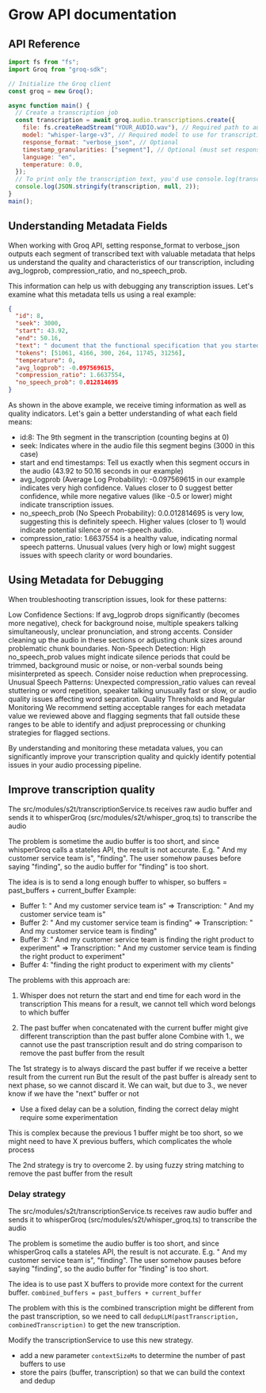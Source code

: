 # Grow API documentation

## API Reference
```js
import fs from "fs";
import Groq from "groq-sdk";

// Initialize the Groq client
const groq = new Groq();

async function main() {
  // Create a transcription job
  const transcription = await groq.audio.transcriptions.create({
    file: fs.createReadStream("YOUR_AUDIO.wav"), // Required path to audio file - replace with your audio file!
    model: "whisper-large-v3", // Required model to use for transcription
    response_format: "verbose_json", // Optional
    timestamp_granularities: ["segment"], // Optional (must set response_format to "json" to use and can specify "word", "segment" (default), or both)
    language: "en",
    temperature: 0.0,
  });
  // To print only the transcription text, you'd use console.log(transcription.text); (here we're printing the entire transcription object to access timestamps)
  console.log(JSON.stringify(transcription, null, 2));
}
main();
```

## Understanding Metadata Fields
When working with Groq API, setting response_format to verbose_json outputs each segment of transcribed text with valuable metadata that helps us understand the quality and characteristics of our transcription, including avg_logprob, compression_ratio, and no_speech_prob.

This information can help us with debugging any transcription issues. Let's examine what this metadata tells us using a real example:

```json
{
  "id": 8,
  "seek": 3000,
  "start": 43.92,
  "end": 50.16,
  "text": " document that the functional specification that you started to read through that isn't just the",
  "tokens": [51061, 4166, 300, 264, 11745, 31256],
  "temperature": 0,
  "avg_logprob": -0.097569615,
  "compression_ratio": 1.6637554,
  "no_speech_prob": 0.012814695
}
```

As shown in the above example, we receive timing information as well as quality indicators. Let's gain a better understanding of what each field means:
- id:8: The 9th segment in the transcription (counting begins at 0)
- seek: Indicates where in the audio file this segment begins (3000 in this case)
- start and end timestamps: Tell us exactly when this segment occurs in the audio (43.92 to 50.16 seconds in our example)
- avg_logprob (Average Log Probability): -0.097569615 in our example indicates very high confidence. Values closer to 0 suggest better confidence, while more negative values (like -0.5 or lower) might indicate transcription issues.
- no_speech_prob (No Speech Probability): 0.0.012814695 is very low, suggesting this is definitely speech. Higher values (closer to 1) would indicate potential silence or non-speech audio.
- compression_ratio: 1.6637554 is a healthy value, indicating normal speech patterns. Unusual values (very high or low) might suggest issues with speech clarity or word boundaries.

## Using Metadata for Debugging
When troubleshooting transcription issues, look for these patterns:

Low Confidence Sections: If avg_logprob drops significantly (becomes more negative), check for background noise, multiple speakers talking simultaneously, unclear pronunciation, and strong accents. Consider cleaning up the audio in these sections or adjusting chunk sizes around problematic chunk boundaries.
Non-Speech Detection: High no_speech_prob values might indicate silence periods that could be trimmed, background music or noise, or non-verbal sounds being misinterpreted as speech. Consider noise reduction when preprocessing.
Unusual Speech Patterns: Unexpected compression_ratio values can reveal stuttering or word repetition, speaker talking unusually fast or slow, or audio quality issues affecting word separation.
Quality Thresholds and Regular Monitoring
We recommend setting acceptable ranges for each metadata value we reviewed above and flagging segments that fall outside these ranges to be able to identify and adjust preprocessing or chunking strategies for flagged sections.

By understanding and monitoring these metadata values, you can significantly improve your transcription quality and quickly identify potential issues in your audio processing pipeline.


## Improve transcription quality

The src/modules/s2t/transcriptionService.ts receives raw audio buffer and sends it to whisperGroq
(src/modules/s2t/whisper_groq.ts) to transcribe the audio

The problem is sometime the audio buffer is too short, and since whisperGroq calls a stateles API, the result is not accurate.
E.g. " And my customer service team is", "finding". The user somehow pauses before saying "finding", so the audio buffer for
"finding" is too short.

The idea is is to send a long enough buffer to whisper, so buffers = past_buffers + current_buffer
Example:
- Buffer 1: " And my customer service team is"
  => Transcription: " And my customer service team is"
- Buffer 2: " And my customer service team is finding"
  => Transcription: " And my customer service team is finding"
- Buffer 3: " And my customer service team is finding the right product to experiment"
  => Transcription: " And my customer service team is finding the right product to experiment"
- Buffer 4: "finding the right product to experiment with my clients"

The problems with this approach are:
1. Whisper does not return the start and end time for each word in the transcription
This means for a result, we cannot tell which word belongs to which buffer

2. The past buffer when concatenated with the current buffer might give different transcription than the past buffer alone
Combine with 1., we cannot use the past transcription result and do string comparison to remove the past buffer from the result

The 1st strategy is to always discard the past buffer if we receive a better result from the current run
But the result of the past buffer is already sent to next phase, so we cannot discard it. We can wait, but due to 3., we never know if we have the "next" buffer or not

- Use a fixed delay can be a solution, finding the correct delay might require some experimentation

This is complex because the previous 1 buffer might be too short, so we might need to have X previous buffers, which complicates the whole process

The 2nd strategy is try to overcome 2. by using fuzzy string matching to remove the past buffer from the result


### Delay strategy
The src/modules/s2t/transcriptionService.ts receives raw audio buffer and sends it to whisperGroq
(src/modules/s2t/whisper_groq.ts) to transcribe the audio

The problem is sometime the audio buffer is too short, and since whisperGroq calls a stateles API, the result is not accurate.
E.g. " And my customer service team is", "finding". The user somehow pauses before saying "finding", so the audio buffer for
"finding" is too short.

The idea is to use past X buffers to provide more context for the current buffer.
`combined_buffers = past_buffers + current_buffer`

The problem with this is the combined transcription might be different from the past transcription, so we need to call
`dedupLLM(pastTranscription, combinedTranscription)` to get the new transcription.

Modify the transcriptionService to use this new strategy.
- add a new parameter `contextSizeMs` to determine the number of past buffers to use
- store the pairs (buffer, transcription) so that we can build the context and dedup
